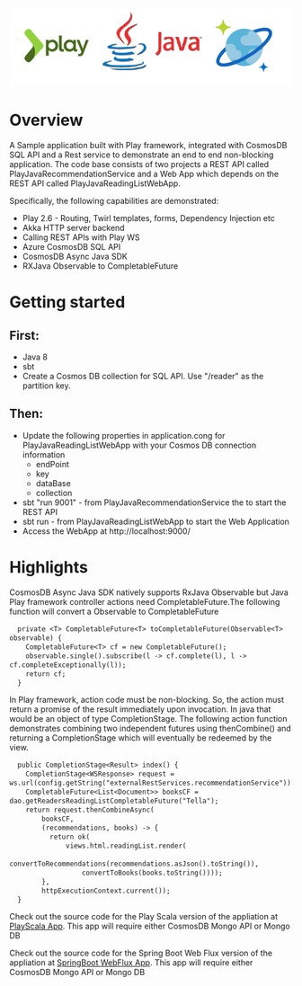 ![](logo.png)

# Overview
A Sample application built with Play framework, integrated with CosmosDB SQL API and a Rest service to demonstrate an end to end non-blocking application. The code base consists of two  projects a REST API called PlayJavaRecommendationService and a Web App which depends on the REST API called PlayJavaReadingListWebApp.

Specifically, the following capabilities are demonstrated:
* Play 2.6 - Routing, Twirl templates, forms, Dependency Injection etc
* Akka HTTP server backend
* Calling REST APIs with Play WS
* Azure CosmosDB SQL API
* CosmosDB Async Java SDK
* RXJava Observable to CompletableFuture

# Getting started

## First:
 * Java 8
 * sbt
 * Create a Cosmos DB collection for SQL API. Use "/reader" as the partition key.

## Then:
* Update the following properties in application.cong for PlayJavaReadingListWebApp with your Cosmos DB connection information
  - endPoint
  - key
  - dataBase
  - collection
* sbt "run 9001" - from PlayJavaRecommendationService the to start the REST API 
* sbt run - from PlayJavaReadingListWebApp to start the Web Application
* Access the WebApp at http://localhost:9000/

# Highlights
CosmosDB Async Java SDK natively supports RxJava Observable but Java Play framework controller actions need CompletableFuture.The following function will convert a Observable to CompletableFuture
```
  private <T> CompletableFuture<T> toCompletableFuture(Observable<T> observable) {
    CompletableFuture<T> cf = new CompletableFuture();
    observable.single().subscribe(l -> cf.complete(l), l -> cf.completeExceptionally(l));
    return cf;
  }
```

In Play framework, action code must be non-blocking. So, the action must return a promise of the result immediately upon invocation. In java that would be an object of type CompletionStage.  The following action function demonstrates combining two independent futures using thenCombine() and returning a CompletionStage<Result> which will eventually be redeemed by the view.
```
  public CompletionStage<Result> index() {
    CompletionStage<WSResponse> request = ws.url(config.getString("externalRestServices.recommendationService")).get();
    CompletableFuture<List<Document>> booksCF = dao.getReadersReadingListCompletableFuture("Tella");
    return request.thenCombineAsync(
        booksCF,
        (recommendations, books) -> {
          return ok(
              views.html.readingList.render(
                  convertToRecommendations(recommendations.asJson().toString()),
                  convertToBooks(books.toString())));
        },
        httpExecutionContext.current());
  }
```
Check out the source code for the Play Scala version of the appliation at [PlayScala App](https://github.com/RaviTella/PlayScalaReadingListApp). This app will require either CosmosDB Mongo API or Mongo DB
  
Check out the source code for the Spring Boot Web Flux version of the appliation at [SpringBoot WebFlux App](https://github.com/RaviTella/SpringBootWebFlux). This app will require either CosmosDB Mongo API or Mongo DB





